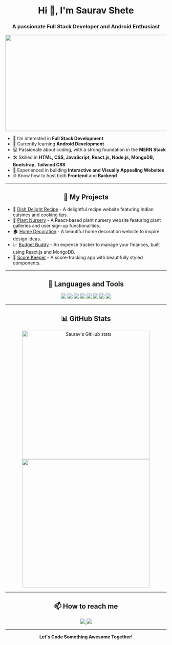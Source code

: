 <h1 align="center">Hi 👋, I'm Saurav Shete</h1>
<h3 align="center">A passionate Full Stack Developer and Android Enthusiast</h3>

<p align="center">
  <img src="https://media.giphy.com/media/L1R1tvI9svkIWwpVYr/giphy.gif" width="600" height="300" autoplay loop muted/>
</p>

- 👀 I’m interested in **Full Stack Development**
- 🌱 Currently learning **Android Development**
- 💻 Passionate about coding, with a strong foundation in the **MERN Stack**
- 🛠️ Skilled in **HTML, CSS, JavaScript, React.js, Node.js, MongoDB, Bootstrap, Tailwind CSS**
- 🚀 Experienced in building **Interactive and Visually Appealing Websites**
- 🌐 Know how to host both **Frontend** and **Backend**

---

<h2 align="center">🚀 My Projects</h2>
<ul>
  <li>🌱 <a href="https://dish-delight-recipe.netlify.app">Dish Delight Recipe</a> - A delightful recipe website featuring Indian cuisines and cooking tips.</li>
  <li>🌿 <a href="#">Plant Nursery</a> - A React-based plant nursery website featuring plant galleries and user sign-up functionalities.</li>
  <li>🏠 <a href="#">Home Decoration</a> - A beautiful home decoration website to inspire design ideas.</li>
  <li>📈 <a href="#">Budget Buddy</a> - An expense tracker to manage your finances, built using React.js and MongoDB.</li>
  <li>📝 <a href="#">Score Keeper</a> - A score-tracking app with beautifully styled components.</li>
</ul>

---

<h2 align="center">🔧 Languages and Tools</h2>
<p align="center">
  <img src="https://img.shields.io/badge/HTML5-E34F26?style=for-the-badge&logo=html5&logoColor=white"/>
  <img src="https://img.shields.io/badge/CSS3-1572B6?style=for-the-badge&logo=css3&logoColor=white"/>
  <img src="https://img.shields.io/badge/JavaScript-F7DF1E?style=for-the-badge&logo=javascript&logoColor=black"/>
  <img src="https://img.shields.io/badge/React-61DAFB?style=for-the-badge&logo=react&logoColor=black"/>
  <img src="https://img.shields.io/badge/Node.js-339933?style=for-the-badge&logo=node.js&logoColor=white"/>
  <img src="https://img.shields.io/badge/MongoDB-4EA94B?style=for-the-badge&logo=mongodb&logoColor=white"/>
  <img src="https://img.shields.io/badge/Bootstrap-563D7C?style=for-the-badge&logo=bootstrap&logoColor=white"/>
  <img src="https://img.shields.io/badge/Tailwind_CSS-38B2AC?style=for-the-badge&logo=tailwind-css&logoColor=white"/>
</p>

---

<h2 align="center">📊 GitHub Stats</h2>
<p align="center">
  <img src="https://github-readme-stats.vercel.app/api?username=SauravShete2003&show_icons=true&theme=radical" alt="Saurav's GitHub stats" width="400"/>
  <img src="https://github-readme-stats.vercel.app/api/top-langs/?username=SauravShete2003&layout=compact&theme=radical" width="400"/>
</p>

---

<h2 align="center">📫 How to reach me</h2>
<p align="center">
  <a href="mailto:sauravshete2003@gmail.com">
    <img src="https://img.shields.io/badge/Email-D14836?style=for-the-badge&logo=gmail&logoColor=white"/>
  </a>
  <a href="https://www.linkedin.com/in/sauravshete2003">
    <img src="https://img.shields.io/badge/LinkedIn-0077B5?style=for-the-badge&logo=linkedin&logoColor=white"/>
  </a>
</p>

---

<p align="center">
  <strong>Let's Code Something Awesome Together!</strong>
</p>






